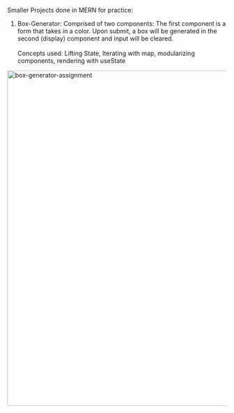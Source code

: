 Smaller Projects done in MERN for practice:

1) Box-Generator:
   Comprised of two components: The first component is a form that takes in a color. Upon submit, a box will be generated in the second (display) component and input will be cleared. <br> <br>
   Concepts used: Lifting State, Iterating with map, modularizing components, rendering with useState
<img width="768" alt="box-generator-assignment" src="https://github.com/Ktang2/MERN-Projects/assets/122408525/cf54bbf5-807a-4a4b-b104-77df3fe47676">
